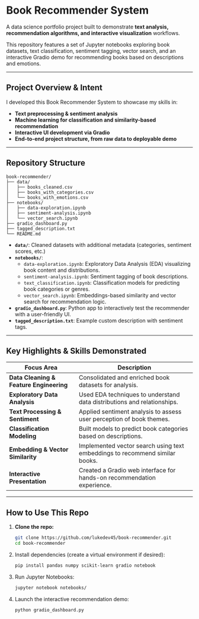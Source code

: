 #  Book Recommender System

A data science portfolio project built to demonstrate **text analysis, recommendation algorithms, and interactive visualization** workflows.

This repository features a set of Jupyter notebooks exploring book datasets, text classification, sentiment tagging, vector search, and an interactive Gradio demo for recommending books based on descriptions and emotions.

---

##  Project Overview & Intent

I developed this Book Recommender System to showcase my skills in:
- **Text preprocessing & sentiment analysis**
- **Machine learning for classification and similarity-based recommendation**
- **Interactive UI development via Gradio**
- **End-to-end project structure, from raw data to deployable demo**

---

##  Repository Structure

```
book-recommender/
├── data/
│   ├── books_cleaned.csv
│   ├── books_with_categories.csv
│   └── books_with_emotions.csv
├── notebooks/
│   ├── data-exploration.ipynb
│   ├── sentiment-analysis.ipynb
│   └── vector_search.ipynb
├── gradio_dashboard.py
├── tagged_description.txt
└── README.md
```


- **`data/`**: Cleaned datasets with additional metadata (categories, sentiment scores, etc.)
- **`notebooks/`**:
  - `data-exploration.ipynb`: Exploratory Data Analysis (EDA) visualizing book content and distributions.
  - `sentiment-analysis.ipynb`: Sentiment tagging of book descriptions.
  - `text_classification.ipynb`: Classification models for predicting book categories or genres.
  - `vector_search.ipynb`: Embeddings-based similarity and vector search for recommendation logic.
- **`gradio_dashboard.py`**: Python app to interactively test the recommender with a user-friendly UI.
- **`tagged_description.txt`**: Example custom description with sentiment tags.

---

##  Key Highlights & Skills Demonstrated

| Focus Area                         | Description |
|-----------------------------------|-------------|
| **Data Cleaning & Feature Engineering** | Consolidated and enriched book datasets for analysis. |
| **Exploratory Data Analysis**     | Used EDA techniques to understand data distributions and relationships. |
| **Text Processing & Sentiment**   | Applied sentiment analysis to assess user perception of book themes. |
| **Classification Modeling**       | Built models to predict book categories based on descriptions. |
| **Embedding & Vector Similarity** | Implemented vector search using text embeddings to recommend similar books. |
| **Interactive Presentation**      | Created a Gradio web interface for hands-on recommendation experience. |

---

##  How to Use This Repo

1. **Clone the repo:**
   ```bash
   git clone https://github.com/lukedev45/book-recommender.git
   cd book-recommender

2. Install dependencies (create a virtual environment if desired):
   ```bash
   pip install pandas numpy scikit-learn gradio notebook

4. Run Jupyter Notebooks:
   ```bash
   jupyter notebook notebooks/

5. Launch the interactive recommendation demo:
   ```bash
   python gradio_dashboard.py
